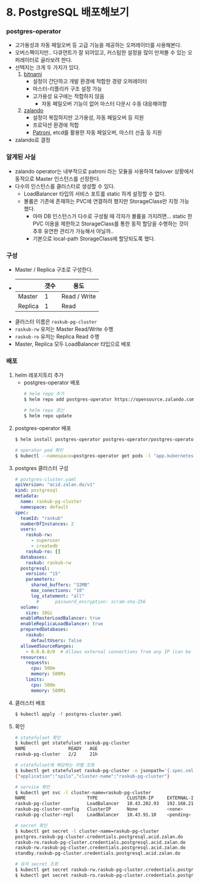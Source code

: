 # 8. PostgreSQL 배포해보기 
### postgres-operator
- 고가용성과 자동 페일오버 등 고급 기능을 제공하는 오퍼레이터를 사용해본다.
- 오버스펙이지만.. 다큐먼트가 잘 되어있고, 커스텀한 설정을 많이 만져볼 수 있는 오퍼레이터로 골라보려 한다.
- 선택지는 크게 두 가지가 있다.
  1. [bitnami](https://github.com/bitnami/charts/tree/main/bitnami/postgresql)
      - 설정이 간단하고 개발 환경에 적합한 경량 오퍼레이터
      - 마스터-리플리카 구조 설정 가능
      - 고가용성 요구에는 적합하지 않음
        - 자동 페일오버 기능이 없어 마스터 다운시 수동 대응해야함
  2. [zalando](https://github.com/zalando/postgres-operator)
      - 설정이 복잡하지만 고가용성, 자동 페일오버 등 지원
      - 프로덕션 환경에 적합
      - [Patroni](https://github.com/patroni/patroni?tab=readme-ov-file#patroni-a-template-for-postgresql-ha-with-zookeeper-etcd-or-consul), etcd를 활용한 자동 페일오버, 마스터 선출 등 지원   
- zalando로 결정

### 알게된 사실
- zalando operator는 내부적으로 patroni 라는 모듈을 사용하여 failover 상황에서 동적으로 Master 인스턴스를 선정한다.
- 다수의 인스턴스를 클러스터로 생성할 수 있다.
  - LoadBalancer 타입의 서비스 포트를 static 하게 설정할 수 없다.
  - 볼륨은 기존에 존재하는 PVC에 연결하려 했지만 StorageClass만 지정 가능했다.
    - 아마 DB 인스턴스가 다수로 구성될 때 각자가 볼륨을 가지려면... static 한 PVC 이용을 제한하고 StorageClass를 통한 동적 할당을 수행하는 것이 추후 유연한 관리가 가능해서 아닐까..
    - 기본으로 local-path StorageClass에 할당되도록 했다.


### 구성
- Master / Replica 구조로 구성한다.
- 
  |  |갯수|용도|
  |--|---|---|
  |Master|1|Read / Write|
  |Replica|1|Read|
- 클러스터 이름은 ```raskub-pg-cluster```
- ```raskub-rw``` 유저는 Master Read/Write 수행
- ```raskub-ro``` 유저는 Replica Read 수행
- Master, Replica 모두 LoadBalancer 타입으로 배포

### 배포
1. helm 레포지토리 추가
    - postgres-operator 배포
      ```bash
      # helm repo 추가
      $ helm repo add postgres-operator https://opensource.zalando.com/postgres-operator/charts/postgres-operator

      # helm repo 갱신
      $ helm repo update
      ```
2. postgres-operator 배포
    ```bash
    $ helm install postgres-operator postgres-operator/postgres-operator --namespace postgres-operator --create-namespace

    # operator pod 확인
    $ kubectl --namespace=postgres-operator get pods -l "app.kubernetes.io/name=postgres-operator"
    ```
3. postgres 클러스터 구성
    ```yaml
    # postgres-cluster.yaml
    apiVersion: "acid.zalan.do/v1"
    kind: postgresql
    metadata:
      name: raskub-pg-cluster
      namespace: default
    spec:
      teamId: "raskub"
      numberOfInstances: 2
      users:
        raskub-rw:
          - superuser
          - createdb
        raskub-ro: []
      databases:
        raskub: raskub-rw
      postgresql:
        version: "15"
        parameters: 
          shared_buffers: "32MB"
          max_conections: "10"
          log_statement: "all"
            #      password_encryption: scram-sha-256
      volume:
        size: 10Gi
      enableMasterLoadBalancer: true
      enableReplicaLoadBalancer: true
      preparedDatabases:
        raskub:
          defaultUsers: false
      allowedSourceRanges:
        - 0.0.0.0/0  # Allows external connections from any IP (can be limited)
      resources:
        requests:
          cpu: 500m
          memory: 500Mi
        limits:
          cpu: 500m
          memory: 500Mi
    ```
4. 클러스터 배포
    ```bash
    $ kubectl apply -f postgres-cluster.yaml
    ```
5. 확인
    ```bash
    # statefulset 확인
    $ kubectl get statefulset raskub-pg-cluster
    NAME                READY   AGE
    raskub-pg-cluster   2/2     21h

    # statefulset에 해당하는 라벨 조회
    $ kubectl get statefulset raskub-pg-cluster -o jsonpath='{.spec.selector.matchLabels}'
    {"application":"spilo","cluster-name":"raskub-pg-cluster"}

    # service 확인
    $ kubectl get svc -l cluster-name=raskub-pg-cluster
    NAME                       TYPE           CLUSTER-IP     EXTERNAL-IP                                       PORT(S)          AGE
    raskub-pg-cluster          LoadBalancer   10.43.202.93   192.168.219.120,192.168.219.121,192.168.219.122   5432:30614/TCP   22h
    raskub-pg-cluster-config   ClusterIP      None           <none>                                            <none>           22h
    raskub-pg-cluster-repl     LoadBalancer   10.43.91.10    <pending>                                         5432:31779/TCP   22h

    # secret 확인
    $ kubectl get secret -l cluster-name=raskub-pg-cluster
    postgres.raskub-pg-cluster.credentials.postgresql.acid.zalan.do    Opaque   2      23h
    raskub-ro.raskub-pg-cluster.credentials.postgresql.acid.zalan.do   Opaque   2      23h
    raskub-rw.raskub-pg-cluster.credentials.postgresql.acid.zalan.do   Opaque   2      23h
    standby.raskub-pg-cluster.credentials.postgresql.acid.zalan.do     Opaque   2      23h

    # 유저 secret 조회 
    $ kubectl get secret raskub-rw.raskub-pg-cluster.credentials.postgresql.acid.zalan.do -o 'jsonpath={.data.password}' | base64 -d
    $ kubectl get secret raskub-ro.raskub-pg-cluster.credentials.postgresql.acid.zalan.do -o 'jsonpath={.data.password}' | base64 -d
    ```
